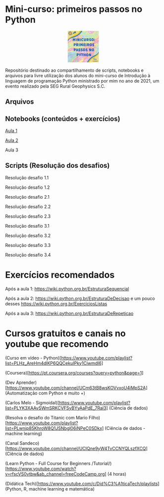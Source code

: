 # Mini-curso: primeiros passos no Python

<p align="center">
  <img src="https://github.com/Patotricks15/Minicurso_Python/blob/main/minucurso.jfif" width="20%" title="hover text">
</p>

Repositório destinado ao compartilhamento de scripts, notebooks e arquivos para livre utilização dos alunos do mini-curso de Introdução à linguagem de programação Python ministrado por mim no ano de 2021, um evento realizado pela SEG Rural Geophysics S.C.
## Arquivos


## Notebooks (conteúdos + exercícios)
[Aula 1](https://colab.research.google.com/drive/1mygo9Cb-Fx700CQ2ijreBIQQkXeA7nYZ#scrollTo=HlcezFRGKCDn)

[Aula 2](https://colab.research.google.com/drive/1_2Q8arslQ2LjuM-CeTK1sh5EgHprep6U)

Aula 3

## Scripts (Resolução dos desafios)

Resolução desafio 1.1

Resolução desafio 1.2

Resolução desafio 2.1

Resolução desafio 2.2

Resolução desafio 2.3

Resolução desafio 3.1

Resolução desafio 3.2

Resolução desafio 3.3

Resolução desafio 3.4

# Exercícios recomendados
Após a aula 1: https://wiki.python.org.br/EstruturaSequencial

Após a aula 2: https://wiki.python.org.br/EstruturaDeDecisao e um pouco desses https://wiki.python.org.br/ExerciciosListas

Após a aula 3: https://wiki.python.org.br/EstruturaDeRepeticao


# Cursos gratuitos e canais no youtube que recomendo
(Curso em vídeo - Python)[https://www.youtube.com/playlist?list=PLHz_AreHm4dlKP6QQCekuIPky1CiwmdI6]

(Coursera)[https://pt.coursera.org/courses?query=python&page=1]

(Dev Aprender)[https://www.youtube.com/channel/UCm63tB8wsKOVvxoU4iMpS2A] (Automatização com Python e muito +)

(Carlos Melo - Sigmoidal)[https://www.youtube.com/playlist?list=PLYK3XAAvSWmSRKCVFSyBYyAaPdE_7Ral3] (Ciência de dados)

(Resolva o desafio do Titanic com Mario Filho)[https://www.youtube.com/playlist?list=PLwnip85KhroW8Q1JSNbgl06iNPeC0SDkx] (Ciência de dados - machine learning)

(Canal Sandeco)[https://www.youtube.com/channel/UCIQne9yW4TvCCNYQLszfXCQ] (Ciência de dados)

(Learn Python - Full Course for Beginners /Tutorial/)[https://www.youtube.com/watch?v=rfscVS0vtbw&ab_channel=freeCodeCamp.org] (4 horas)

(Didática Tech)[https://www.youtube.com/c/Did%C3%A1ticaTech/playlists] (Python, R, machine learning e matemática)
